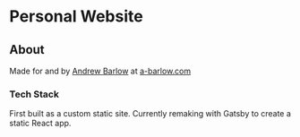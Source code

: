# Personal Website

## About

Made for and by [Andrew Barlow](https://github.com/dandrewbarlow) at [a-barlow.com](https://a-barlow.com)

### Tech Stack

First built as a custom static site. Currently remaking with Gatsby to create a static React app.